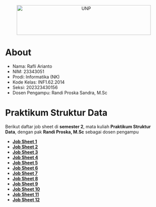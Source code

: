 <div align="center">
  <a href="https://unp.ac.id/">
    <img src="https://unp.ac.id/nfs-assets/all/images/logo_unp_white.png" alt="UNP" height="96" width="430">
  </a>
</div>

# About
* Nama: Rafli Arianto
* NIM: 23343051
* Prodi: Informatika (NK)  
* Kode Kelas: INF1.62.2014  
* Seksi: 202323430156  
* Dosen Pengampu: Randi Proska Sandra, M.Sc  

# Praktikum Struktur Data  
  Berikut daftar job sheet di **semester 2**, mata kuliah **Praktikum Struktur Data**, dengan pak **Randi Proska, M.Sc** sebagai dosen pengampu  
- [**Job Sheet 1**](https://github.com/NinomaeKanade/Praktikum-Struktur-Data/tree/main/Job%20Sheet%2001)  
- [**Job Sheet 2**](https://github.com/NinomaeKanade/Praktikum-Struktur-Data/tree/main/Job%20Sheet%2002)  
- [**Job Sheet 3**](https://github.com/NinomaeKanade/Praktikum-Struktur-Data/tree/main/Job%20Sheet%2003)  
- [**Job Sheet 4**](https://github.com/NinomaeKanade/Praktikum-Struktur-Data/tree/main/Job%20Sheet%2004)  
- [**Job Sheet 5**](https://github.com/NinomaeKanade/Praktikum-Struktur-Data/tree/main/Job%20Sheet%2005)  
- [**Job Sheet 6**](https://github.com/NinomaeKanade/Praktikum-Struktur-Data/tree/main/Job%20Sheet%2006)  
- [**Job Sheet 7**](https://github.com/NinomaeKanade/Praktikum-Struktur-Data/tree/main/Job%20Sheet%2007)  
- [**Job Sheet 8**](https://github.com/NinomaeKanade/Praktikum-Struktur-Data/tree/main/Job%20Sheet%2008)  
- [**Job Sheet 9**](https://github.com/NinomaeKanade/Praktikum-Struktur-Data/tree/main/Job%20Sheet%2009)  
- [**Job Sheet 10**](https://github.com/NinomaeKanade/Praktikum-Struktur-Data/tree/main/Job%20Sheet%2010)  
- [**Job Sheet 11**](https://github.com/NinomaeKanade/Praktikum-Struktur-Data/tree/main/Job%20Sheet%2011)  
- [**Job Sheet 12**](https://github.com/NinomaeKanade/Praktikum-Struktur-Data/tree/main/Job%20Sheet%2012)  

